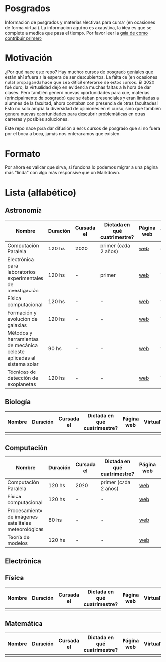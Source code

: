 # Posgrados
Información de posgrados y materias electivas para cursar (en ocasiones de forma virtual). La información aquí no es axaustiva, la idea es que se complete a medida que pasa el tiempo. Por favor leer la [guía de como contribuir primero](./contribuir.md)

# Motivación
¿Por qué nace este repo? Hay muchos cursos de posgrado geniales que están ahí afuera a la espera de ser descubiertos. La falta de (en ocasiones nula) propaganda hace que sea difícil enterarse de estos cursos. El 2020 fué duro, la virtualidad dejó en evidencia muchas faltas a la hora de dar clases. Pero también generó nuevas oportunidades para que, materias (principalmente de posgrado) que se daban presenciales y eran limitadas a alumnes de la facultad, ahora contaban con presencia de otras facultades! Esto no solo amplia la diversidad de opiniones en el curso, sino que también genera nuevas oportunidades para descubrir problemáticas en otras carreras y posibles soluciones.

Este repo nace para dar difusión a esos cursos de posgrado que si no fuera por el boca a boca, jamás nos enteraríamos que existen.

# Formato
Por ahora es validar que sirva, si funciona lo podemos migrar a una página más "linda" con algo más responsive que un Markdown.


# Lista (alfabético)

## Astronomía
|Nombre|Duración|Cursada el|Dictada en qué cuatrimestre?|Página web|Virtual?|
|------|--------|----------|----------------------------|----------|--------|
|Computación Paralela|120 hs|2020|primer (cada 2 años)|[web](https://www.famaf.unc.edu.ar/academica/post-grado/cursos-posgrado/)|si|
|Electrónica para laboratorios experimentales de investigación|120 hs|-|primer|[web](https://www.famaf.unc.edu.ar/academica/post-grado/cursos-posgrado/)|?|
|Física computacional|120 hs|-|-|[web](https://www.famaf.unc.edu.ar/academica/post-grado/cursos-posgrado/)|?|
|Formación y evolución de galaxias|120 hs|-|-|[web](https://www.famaf.unc.edu.ar/academica/post-grado/cursos-posgrado/)|?|
|Métodos y herramientas de mecánica celeste aplicadas al sistema solar|90 hs|-|-|[web](https://www.famaf.unc.edu.ar/academica/post-grado/cursos-posgrado/)|?|
|Técnicas de detección de exoplanetas|120 hs|-|-|[web](https://www.famaf.unc.edu.ar/academica/post-grado/cursos-posgrado/)|?|

## Biología
|Nombre|Duración|Cursada el|Dictada en qué cuatrimestre?|Página web|Virtual?|
|------|--------|----------|----------------------------|----------|--------|
|||||||?|

## Computación
|Nombre|Duración|Cursada el|Dictada en qué cuatrimestre?|Página web|Virtual?|
|------|--------|----------|----------------------------|----------|--------|
|Computación Paralela|120 hs|2020|primer (cada 2 años)|[web](https://www.famaf.unc.edu.ar/academica/post-grado/cursos-posgrado/)|si|
|Física computacional|120 hs|-|-|[web](https://www.famaf.unc.edu.ar/academica/post-grado/cursos-posgrado/)|?|
|Procesamiento de imágenes satelitales meteorológicas|80 hs|-|-|[web](https://www.famaf.unc.edu.ar/academica/post-grado/cursos-posgrado/)|?|
|Teoría de modelos|120 hs|-|-|[web](https://www.famaf.unc.edu.ar/academica/post-grado/cursos-posgrado/)|?|

## Electrónica


## Física
|Nombre|Duración|Cursada el|Dictada en qué cuatrimestre?|Página web|Virtual?|
|------|--------|----------|----------------------------|----------|--------|
||||||||?|

## Matemática
|Nombre|Duración|Cursada el|Dictada en qué cuatrimestre?|Página web|Virtual?|
|------|--------|----------|----------------------------|----------|--------|
|||||||?|

